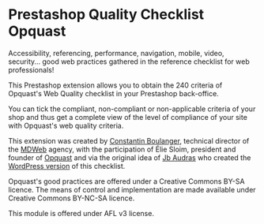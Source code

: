 # Prestashop Quality Checklist Opquast

Accessibility, referencing, performance, navigation, mobile, video, security... good web practices gathered in the reference checklist for web professionals!

This Prestashop extension allows you to obtain the 240 criteria of Opquast's Web Quality checklist in your Prestashop back-office.

You can tick the compliant, non-compliant or non-applicable criteria of your shop and thus get a complete view of the level of compliance of your site with Opquast's web quality criteria.

This extension was created by [Constantin Boulanger](https://constantin-boulanger.fr), technical director of the [MDWeb](https://www.mdweb.fr) agency, with the participation of Élie Sloim, president and founder of [Opquast](https://www.opquast.com/) and via the original idea of [Jb Audras](https://jeanbaptisteaudras.com/) who created the [WordPress version](https://fr.wordpress.org/plugins/quality-checklist-opquast/) of this checklist.

Opquast's good practices are offered under a Creative Commons BY-SA licence. The means of control and implementation are made available under Creative Commons BY-NC-SA licence.

This module is offered under AFL v3 license.
